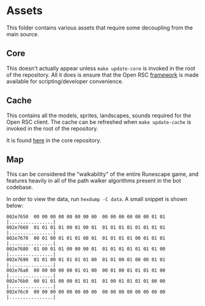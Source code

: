 # Assets

This folder contains various assets that require some decoupling from the
main source.

## Core

This doesn't actually appear unless `make update-core` is invoked in the
root of the repository. All it does is ensure that the Open RSC [framework][0]
is made available for scripting/developer convenience.

## Cache

This contains all the models, sprites, landscapes, sounds required for the
Open RSC client. The cache can be refreshed when `make update-cache` is
invoked in the root of the repository.

It is found [here][1] in the core repository.

## Map

This can be considered the "walkability" of the entire Runescape game, and
features heavily in all of the path walker algorithms present in the bot
codebase.

In order to view the data, run `hexdump -C data`. A small snippet is shown
below:

```shell
002e7650  00 00 00 00 00 00 00 00  00 00 00 00 00 00 01 01  |................|
002e7660  01 01 01 01 00 01 00 01  01 01 01 01 01 01 01 01  |................|
002e7670  00 01 00 01 01 01 00 01  01 01 01 01 00 01 01 01  |................|
002e7680  01 00 01 01 00 00 00 01  01 01 01 01 01 01 01 00  |................|
002e7690  01 01 00 01 01 01 01 00  01 01 00 01 00 00 01 01  |................|
002e76a0  00 00 00 00 00 01 01 00  00 01 00 01 01 01 01 00  |................|
002e76b0  00 01 01 00 00 01 01 01  01 00 01 01 01 01 00 00  |................|
002e76c0  00 00 00 00 00 00 00 00  00 00 00 00 00 00 00 00  |................|
```

[0]: https://gitlab.com/open-runescape-classic/core
[1]: https://gitlab.com/open-runescape-classic/core/-/tree/develop/Client_Base/Cache
